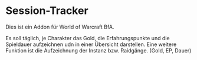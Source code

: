 # Session-Tracker



Dies ist ein Addon für World of Warcraft BfA. 

Es soll täglich, je Charakter das Gold, die Erfahrungspunkte und die Spieldauer aufzeichnen udn in einer Übersicht darstellen.
Eine weitere Funktion ist die Aufzeichnung der Instanz bzw. Raidgänge. (Gold, EP, Dauer)

